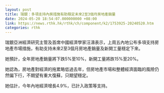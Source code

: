 ```yaml
---
layout: post
title: 瑞銀：多項支持內房措施有助穩定未來2至3個月房地產銷量
date: 2024-05-20 18:54:07.000000000 +08:00
link: https://news.rthk.hk/rthk/ch/component/k2/1753925-20240520.htm
categories: rthk
---
```


瑞銀亞洲經濟研究主管及首席中國經濟學家汪濤表示，上周五內地公布多項支持房地產市場措施，有助支持未來2至3個月房地產銷量及新開工量穩定下來。

她預計，全年房地產銷量將下跌5%至10%，新開工量將跌15%至20%。

她認為，房地產對經濟的拖累略低過去年，但房地產市場和整體經濟面臨的風險仍然偏下行，不期望有重大復蘇，只期望穩定。

她估計，今年內地經濟增長4.9%，已計入政策等支持。
